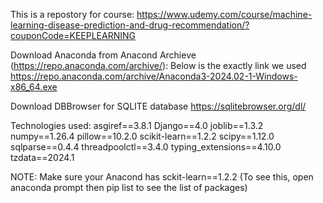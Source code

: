 This is a repostory for course: https://www.udemy.com/course/machine-learning-disease-prediction-and-drug-recommendation/?couponCode=KEEPLEARNING

Download Anaconda from Anacond Archieve (https://repo.anaconda.com/archive/): Below is the exactly link we used 
https://repo.anaconda.com/archive/Anaconda3-2024.02-1-Windows-x86_64.exe

Download DBBrowser for SQLITE database
https://sqlitebrowser.org/dl/

Technologies used:
asgiref==3.8.1
Django==4.0
joblib==1.3.2
numpy==1.26.4
pillow==10.2.0
scikit-learn==1.2.2
scipy==1.12.0
sqlparse==0.4.4
threadpoolctl==3.4.0
typing_extensions==4.10.0
tzdata==2024.1

NOTE: Make sure your Anacond has sckit-learn==1.2.2 (To see this, open anaconda prompt then pip list to see the list of packages)
